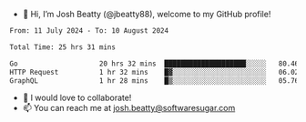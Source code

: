 - 👋 Hi, I’m Josh Beatty (@jbeatty88), welcome to my GitHub profile!

<!--START_SECTION:waka-->

```txt
From: 11 July 2024 - To: 10 August 2024

Total Time: 25 hrs 31 mins

Go                    20 hrs 32 mins  ████████████████████░░░░░   80.46 %
HTTP Request          1 hr 32 mins    █▓░░░░░░░░░░░░░░░░░░░░░░░   06.02 %
GraphQL               1 hr 28 mins    █▒░░░░░░░░░░░░░░░░░░░░░░░   05.76 %
```

<!--END_SECTION:waka-->

- 💞️ I would love to collaborate!
- 📫 You can reach me at josh.beatty@softwaresugar.com

<!---
jbeatty88/jbeatty88 is a ✨ special ✨ repository because its `README.md` (this file) appears on your GitHub profile.
You can click the Preview link to take a look at your changes.
--->
